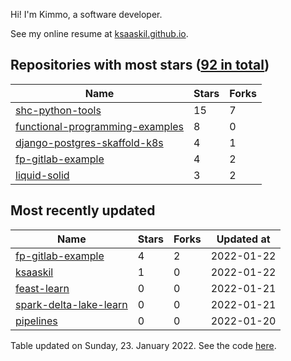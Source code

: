 Hi! I'm Kimmo, a software developer.

See my online resume at [ksaaskil.github.io](https://ksaaskil.github.io).

<!-- repositories starts -->

## Repositories with most stars ([92 in total](https://github.com/ksaaskil?tab=repositories))
| Name        | Stars           | Forks  |
| ------------- |-------------| -----|
|[shc-python-tools](https://github.com/ksaaskil/shc-python-tools)|15|7
|[functional-programming-examples](https://github.com/ksaaskil/functional-programming-examples)|8|0
|[django-postgres-skaffold-k8s](https://github.com/ksaaskil/django-postgres-skaffold-k8s)|4|1
|[fp-gitlab-example](https://github.com/ksaaskil/fp-gitlab-example)|4|2
|[liquid-solid](https://github.com/ksaaskil/liquid-solid)|3|2

<!-- repositories ends -->
<!-- recent_repositories starts -->

## Most recently updated
| Name        | Stars           | Forks  | Updated at
| ------------- |-------------| -----|-----|
|[fp-gitlab-example](https://github.com/ksaaskil/fp-gitlab-example)|4|2|2022-01-22
|[ksaaskil](https://github.com/ksaaskil/ksaaskil)|1|0|2022-01-22
|[feast-learn](https://github.com/ksaaskil/feast-learn)|0|0|2022-01-21
|[spark-delta-lake-learn](https://github.com/ksaaskil/spark-delta-lake-learn)|0|0|2022-01-21
|[pipelines](https://github.com/ksaaskil/pipelines)|0|0|2022-01-20

<!-- recent_repositories ends -->
<!-- updated_at starts -->
Table updated on Sunday, 23. January 2022. See the code [here](https://github.com/ksaaskil/ksaaskil).
<!-- updated_at ends -->
